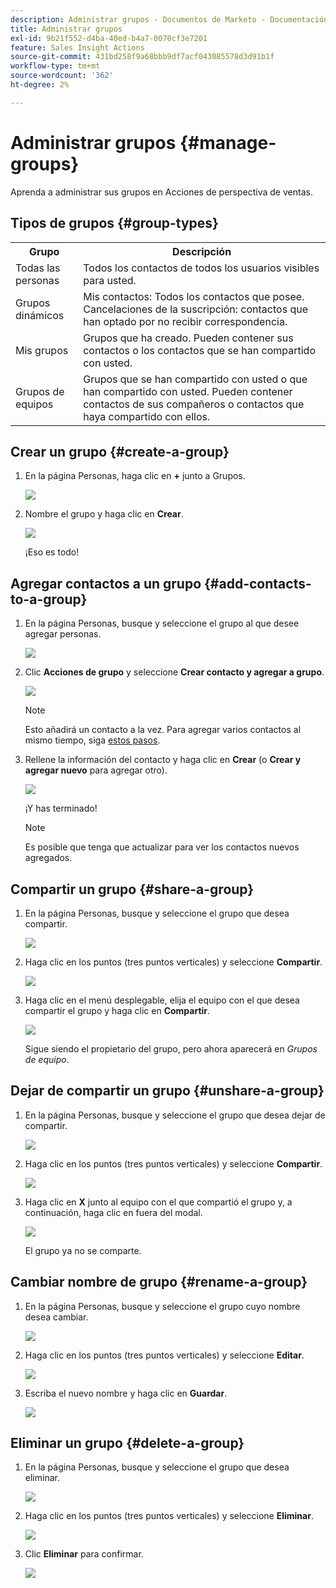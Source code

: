 ```yaml
---
description: Administrar grupos - Documentos de Marketo - Documentación del producto
title: Administrar grupos
exl-id: 9b21f552-d4ba-40ed-b4a7-0070cf3e7201
feature: Sales Insight Actions
source-git-commit: 431bd258f9a68bbb9df7acf043085578d3d91b1f
workflow-type: tm+mt
source-wordcount: '362'
ht-degree: 2%

---
```


# Administrar grupos {#manage-groups}

Aprenda a administrar sus grupos en Acciones de perspectiva de ventas.

## Tipos de grupos {#group-types}

<table> 
 <colgroup> 
  <col> 
  <col> 
 </colgroup> 
 <tbody> 
  <tr> 
   <th>Grupo</th> 
   <th>Descripción</th> 
  </tr> 
  <tr> 
   <td>Todas las personas</td> 
   <td>Todos los contactos de todos los usuarios visibles para usted.</td> 
  </tr> 
  <tr> 
   <td>Grupos dinámicos</td> 
   <td>Mis contactos: Todos los contactos que posee.<br>Cancelaciones de la suscripción: contactos que han optado por no recibir correspondencia.</td> 
  </tr> 
  <tr> 
   <td>Mis grupos</td> 
   <td>Grupos que ha creado. Pueden contener sus contactos o los contactos que se han compartido con usted.</td> 
  </tr> 
  <tr> 
   <td>Grupos de equipos</td> 
   <td>Grupos que se han compartido con usted o que han compartido con usted. Pueden contener contactos de sus compañeros o contactos que haya compartido con ellos.</td> 
  </tr> 
 </tbody> 
</table>

## Crear un grupo {#create-a-group}

1. En la página Personas, haga clic en **+** junto a Grupos.

   ![](assets/manage-groups-1.png)

1. Nombre el grupo y haga clic en **Crear**.

   ![](assets/manage-groups-2.png)

   ¡Eso es todo!

## Agregar contactos a un grupo {#add-contacts-to-a-group}

1. En la página Personas, busque y seleccione el grupo al que desee agregar personas.

   ![](assets/manage-groups-3.png)

1. Clic **Acciones de grupo** y seleccione **Crear contacto y agregar a grupo**.

   ![](assets/manage-groups-4.png)

   >[!NOTE]
   >
   >Esto añadirá un contacto a la vez. Para agregar varios contactos al mismo tiempo, siga [estos pasos](/help/marketo/product-docs/marketo-sales-insight/actions/people/managing-contacts/import-contacts-via-csv.md).

1. Rellene la información del contacto y haga clic en **Crear** (o **Crear y agregar nuevo** para agregar otro).

   ![](assets/manage-groups-5.png)

   ¡Y has terminado!

   >[!NOTE]
   >
   >Es posible que tenga que actualizar para ver los contactos nuevos agregados.

## Compartir un grupo {#share-a-group}

1. En la página Personas, busque y seleccione el grupo que desea compartir.

   ![](assets/manage-groups-6.png)

1. Haga clic en los puntos (tres puntos verticales) y seleccione **Compartir**.

   ![](assets/manage-groups-7.png)

1. Haga clic en el menú desplegable, elija el equipo con el que desea compartir el grupo y haga clic en **Compartir**.

   ![](assets/manage-groups-8.png)

   Sigue siendo el propietario del grupo, pero ahora aparecerá en _Grupos de equipo_.

## Dejar de compartir un grupo {#unshare-a-group}

1. En la página Personas, busque y seleccione el grupo que desea dejar de compartir.

   ![](assets/manage-groups-9.png)

1. Haga clic en los puntos (tres puntos verticales) y seleccione **Compartir**.

   ![](assets/manage-groups-10.png)

1. Haga clic en **X** junto al equipo con el que compartió el grupo y, a continuación, haga clic en fuera del modal.

   ![](assets/manage-groups-11.png)

   El grupo ya no se comparte.

## Cambiar nombre de grupo {#rename-a-group}

1. En la página Personas, busque y seleccione el grupo cuyo nombre desea cambiar.

   ![](assets/manage-groups-12.png)

1. Haga clic en los puntos (tres puntos verticales) y seleccione **Editar**.

   ![](assets/manage-groups-13.png)

1. Escriba el nuevo nombre y haga clic en **Guardar**.

   ![](assets/manage-groups-14.png)

## Eliminar un grupo {#delete-a-group}

1. En la página Personas, busque y seleccione el grupo que desea eliminar.

   ![](assets/manage-groups-15.png)

1. Haga clic en los puntos (tres puntos verticales) y seleccione **Eliminar**.

   ![](assets/manage-groups-16.png)

1. Clic **Eliminar** para confirmar.

   ![](assets/manage-groups-17.png)
